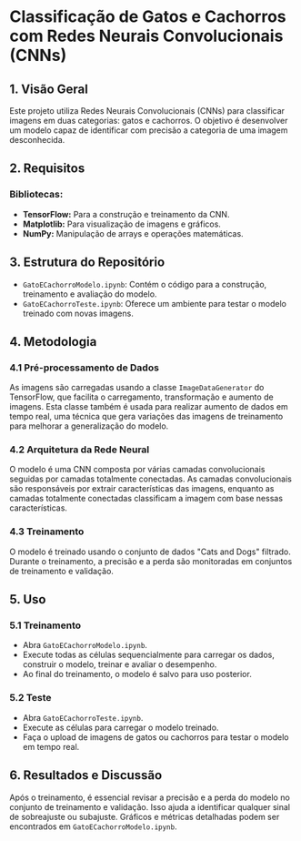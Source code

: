# **Classificação de Gatos e Cachorros com Redes Neurais Convolucionais (CNNs)**

## **1. Visão Geral**
Este projeto utiliza Redes Neurais Convolucionais (CNNs) para classificar imagens em duas categorias: gatos e cachorros. O objetivo é desenvolver um modelo capaz de identificar com precisão a categoria de uma imagem desconhecida.

## **2. Requisitos**
### **Bibliotecas:**
- **TensorFlow:** Para a construção e treinamento da CNN.
- **Matplotlib:** Para visualização de imagens e gráficos.
- **NumPy:** Manipulação de arrays e operações matemáticas.

## **3. Estrutura do Repositório**
- `GatoECachorroModelo.ipynb`: Contém o código para a construção, treinamento e avaliação do modelo.
- `GatoECachorroTeste.ipynb`: Oferece um ambiente para testar o modelo treinado com novas imagens.

## **4. Metodologia**
### **4.1 Pré-processamento de Dados**
As imagens são carregadas usando a classe `ImageDataGenerator` do TensorFlow, que facilita o carregamento, transformação e aumento de imagens. Esta classe também é usada para realizar aumento de dados em tempo real, uma técnica que gera variações das imagens de treinamento para melhorar a generalização do modelo.

### **4.2 Arquitetura da Rede Neural**
O modelo é uma CNN composta por várias camadas convolucionais seguidas por camadas totalmente conectadas. As camadas convolucionais são responsáveis por extrair características das imagens, enquanto as camadas totalmente conectadas classificam a imagem com base nessas características.

### **4.3 Treinamento**
O modelo é treinado usando o conjunto de dados "Cats and Dogs" filtrado. Durante o treinamento, a precisão e a perda são monitoradas em conjuntos de treinamento e validação.

## **5. Uso**
### **5.1 Treinamento**
- Abra `GatoECachorroModelo.ipynb`.
- Execute todas as células sequencialmente para carregar os dados, construir o modelo, treinar e avaliar o desempenho.
- Ao final do treinamento, o modelo é salvo para uso posterior.

### **5.2 Teste**
- Abra `GatoECachorroTeste.ipynb`.
- Execute as células para carregar o modelo treinado.
- Faça o upload de imagens de gatos ou cachorros para testar o modelo em tempo real.

## **6. Resultados e Discussão**
Após o treinamento, é essencial revisar a precisão e a perda do modelo no conjunto de treinamento e validação. Isso ajuda a identificar qualquer sinal de sobreajuste ou subajuste. Gráficos e métricas detalhadas podem ser encontrados em `GatoECachorroModelo.ipynb`.
